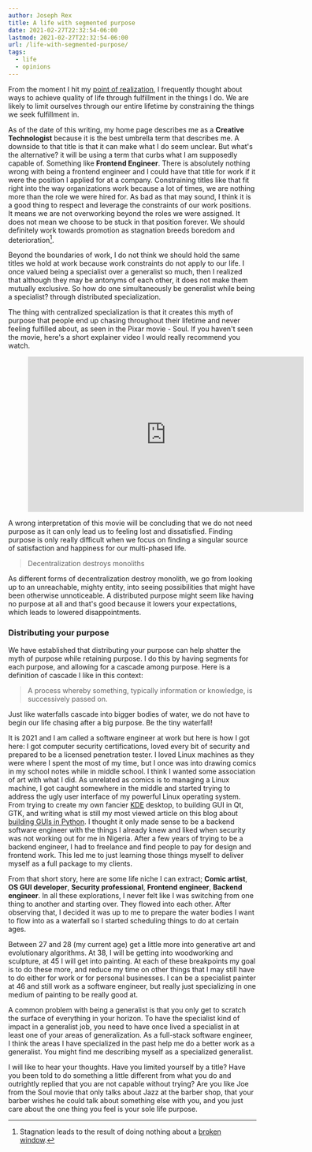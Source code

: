 ```yaml
---
author: Joseph Rex
title: A life with segmented purpose
date: 2021-02-27T22:32:54-06:00
lastmod: 2021-02-27T22:32:54-06:00
url: /life-with-segmented-purpose/
tags:
  - life
  - opinions
---
```

From the moment I hit my [point of realization][1], I frequently thought about ways to
achieve quality of life through fulfillment in the things I do. We are likely to limit
ourselves through our entire lifetime by constraining the things we seek fulfillment in.
<!--more-->

As of the date of this writing, my home page describes me as a **Creative Technologist**
because it is the best umbrella term that describes me. A downside to that title is that
it can make what I do seem unclear. But what's the alternative? it will be using a
term that curbs what I am supposedly capable of. Something like **Frontend Engineer**.
There is absolutely nothing wrong with being a frontend engineer and I could have that
title for work if it were the position I applied for at a company. Constraining titles
like that fit right into the way organizations work because a lot of times, we are
nothing more than the role we were hired for. As bad as that may sound, I think it is a
good thing to respect and leverage the constraints of our work positions. It means we
are not overworking beyond the roles we were assigned. It does not mean we choose to
be stuck in that position forever. We should definitely work towards promotion as
stagnation breeds boredom and deterioration[^1].

Beyond the boundaries of work, I do not think we should hold the same titles we hold at
work because work constraints do not apply to our life. I once valued being a specialist
over a generalist so much, then I realized that although they may be antonyms of each
other, it does not make them mutually exclusive. So how do one simultaneously be
generalist while being a specialist? through distributed specialization.

The thing with centralized specialization is that it creates this myth of purpose that
people end up chasing throughout their lifetime and never feeling fulfilled about, as
seen in the Pixar movie - Soul. If you haven't seen the movie, here's a short explainer
video I would really recommend you watch.

<figure class="video">
<iframe width="560" height="315" src="https://www.youtube.com/embed/K5BqYgpxPoY" frameborder="0" allow="accelerometer; autoplay; clipboard-write; encrypted-media; gyroscope; picture-in-picture" allowfullscreen></iframe>
</figure>

A wrong interpretation of this movie will be concluding that we do not need purpose as it can only
lead us to feeling lost and dissatisfied. Finding purpose is only really difficult when we focus
on finding a singular source of satisfaction and happiness for our multi-phased life.

> Decentralization destroys monoliths

As different forms of decentralization destroy monolith, we go from looking up to an unreachable,
mighty entity, into seeing possibilities that might have been otherwise unnoticeable. A distributed
purpose might seem like having no purpose at all and that's good because it lowers your expectations,
which leads to lowered disappointments.

### Distributing your purpose
We have established that distributing your purpose can help shatter the myth of purpose while
retaining purpose. I do this by having segments for each purpose, and allowing for a cascade among
purpose. Here is a definition of cascade I like in this context:

> A process whereby something, typically information or knowledge, is successively passed on.

Just like waterfalls cascade into bigger bodies of water, we do not have to begin our life chasing
after a big purpose. Be the tiny waterfall!

It is 2021 and I am called a software engineer at work but here is how I got here: I got computer
security certifications, loved every bit of security and prepared to be a licensed penetration
tester. I loved Linux machines as they were where I spent the most of my time, but I once was into
drawing comics in my school notes while in middle school. I think I wanted some association of art with what I did. As unrelated as comics is to managing a Linux machine, I got caught somewhere in
the middle and started trying to address the ugly user interface of my powerful Linux operating
system. From trying to create my own fancier [KDE][3] desktop, to building GUI in Qt, GTK, and
writing what is still my most viewed article on this blog about [building GUIs in Python][4].
I thought it only made sense to be a backend software engineer with the things I already knew and
liked when security was not working out for me in Nigeria. After a few years of trying to be a
backend engineer, I had to freelance and find people to pay for design and frontend work. This
led me to just learning those things myself to deliver myself as a full package to my clients.

From that short story, here are some life niche I can extract; **Comic artist**, **OS GUI developer**,
**Security professional**, **Frontend engineer**, **Backend engineer**. In all these explorations,
I never felt like I was switching from one thing to another and starting over. They flowed into each
other. After observing that, I decided it was up to me to prepare the water bodies I want to flow
into as a waterfall so I started scheduling things to do at certain ages.

Between 27 and 28 (my current age) get a little more into generative art and evolutionary algorithms.
At 38, I will be getting into woodworking and sculpture, at 45 I will get into painting. At each of
these breakpoints my goal is to do these more, and reduce my time on other things that I may still
have to do either for work or for personal businesses. I can be a specialist painter at 46 and still
work as a software engineer, but really just specializing in one medium of painting to be really
good at.

A common problem with being a generalist is that you only get to scratch the surface of everything
in your horizon. To have the specialist kind of impact in a generalist job, you need to have once
lived a specialist in at least one of your areas of generalization. As a full-stack
software engineer, I think the areas I have specialized in the past help me do a better work as a
generalist. You might find me describing myself as a specialized generalist.

I will like to hear your thoughts. Have you limited yourself by a title? Have you been told to
do something a little different from what you do and outrightly replied that you are not
capable without trying? Are you like Joe from the Soul movie that only talks about Jazz at the
barber shop, that your barber wishes he could talk about something else with you, and you just
care about the one thing you feel is your sole life purpose.


[^1]: Stagnation leads to the result of doing nothing about a [broken window][2].

[1]: /point-of-realization
[2]: https://en.wikipedia.org/wiki/Broken_windows_theory
[3]: https://kde.org
[4]: /getting-started-with-gui-development-in-python/


<!-- https://convertkit.slack.com/archives/C0VFM08AK/p1603385931367700 -->


